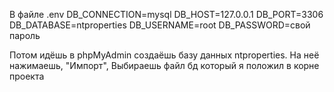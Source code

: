 В файле .env
DB_CONNECTION=mysql
DB_HOST=127.0.0.1
DB_PORT=3306
DB_DATABASE=ntproperties
DB_USERNAME=root
DB_PASSWORD=свой пароль

Потом идёшь в phpMyAdmin создаёшь базу данных ntproperties. На неё нажимаешь, "Импорт",
Выбираешь файл бд который я положил в корне проекта
